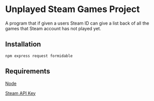 # Unplayed Steam Games Project
A program that if given a users Steam ID can give a list back of all the games that Steam account has not played yet.
## Installation
~~~
npm express request formidable
~~~
## Requirements
[Node](https://nodejs.org/en/)

[Steam API Key](https://steamcommunity.com/login/home/?goto=%2Fdev%2Fapikey)
